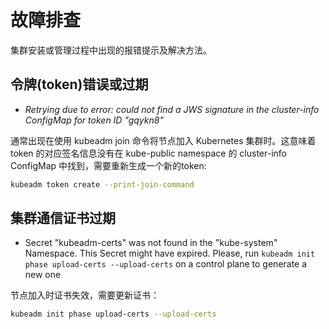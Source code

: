 # 故障排查

集群安装或管理过程中出现的报错提示及解决方法。

## 令牌(token)错误或过期

- *Retrying due to error: could not find a JWS signature in the cluster-info ConfigMap for token ID "gqykn8"*

通常出现在使用 kubeadm join 命令将节点加入 Kubernetes 集群时。这意味着 token 的对应签名信息没有在 kube-public namespace 的 cluster-info ConfigMap 中找到，需要重新生成一个新的token:

```bash
kubeadm token create --print-join-command
```

## 集群通信证书过期

- Secret "kubeadm-certs" was not found in the "kube-system" Namespace. This Secret might have expired. Please, run `kubeadm init phase upload-certs --upload-certs` on a control plane to generate a new one

节点加入时证书失效，需要更新证书：

```bash
kubeadm init phase upload-certs --upload-certs
```

